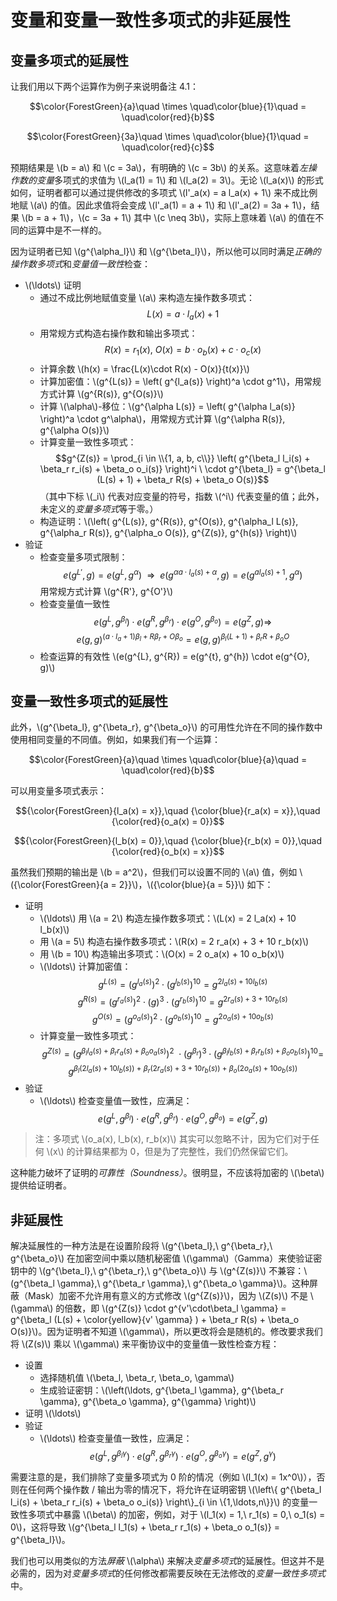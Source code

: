 # 变量和变量一致性多项式的非延展性

## 变量多项式的延展性

让我们用以下两个运算作为例子来说明备注 4.1：

$$\color{ForestGreen}{a}\quad \times \quad\color{blue}{1}\quad = \quad\color{red}{b}$$

$$\color{ForestGreen}{3a}\quad \times \quad\color{blue}{1}\quad = \quad\color{red}{c}$$

预期结果是 \\(b = a\\) 和 \\(c = 3a\\)，有明确的 \\(c = 3b\\) 的关系。这意味着*左操作数的变量*多项式的求值为 \\(l_a(1) = 1\\) 和 \\(l_a(2) = 3\\)。无论 \\(l_a(x)\\) 的形式如何，证明者都可以通过提供修改的多项式 \\(l'_a(x) = a l_a(x) + 1\\) 来不成比例地赋 \\(a\\) 的值。因此求值将会变成 \\(l'_a(1) = a + 1\\) 和 \\(l'_a(2) = 3a + 1\\)，结果 \\(b = a + 1\\)，\\(c = 3a + 1\\) 其中 \\(c \neq 3b\\)，实际上意味着 \\(a\\) 的值在不同的运算中是不一样的。

因为证明者已知 \\(g^{\alpha_l}\\) 和 \\(g^{\beta_l}\\)，所以他可以同时满足*正确的操作数多项式*和*变量值一致性*检查：

* \\(\ldots\\) 证明
  * 通过不成比例地赋值变量 \\(a\\) 来构造左操作数多项式：
    $$L(x) = a \cdot l_a(x) + 1$$
  * 用常规方式构造右操作数和输出多项式：
    $$R(x) = r_1(x),\ O(x) = b \cdot o_b(x) + c \cdot o_c(x)$$
  * 计算余数 \\(h(x) = \frac{L(x)\cdot R(x) - O(x)}{t(x)}\\)
  * 计算加密值：\\(g^{L(s)} = \left( g^{l_a(s)} \right)^a \cdot g^1\\)，用常规方式计算 \\(g^{R(s)}, g^{O(s)}\\)
  * 计算 \\(\alpha\\)-移位：\\(g^{\alpha L(s)} = \left( g^{\alpha l_a(s)} \right)^a \cdot g^\alpha\\)，用常规方式计算 \\(g^{\alpha R(s)}, g^{\alpha O(s)}\\)
  * 计算变量一致性多项式：
    $$g^{Z(s)} = \prod_{i \in \\{1, a, b, c\\}} \left( g^{\beta_l l_i(s) + \beta_r r_i(s) + \beta_o o_i(s)} \right)^i \ \cdot g^{\beta_l} = g^{\beta_l (L(s) + 1) + \beta_r R(s) + \beta_o O(s)}$$
    （其中下标 \\(_i\\) 代表对应变量的符号，指数 \\(^i\\) 代表变量的值；此外，未定义的*变量多项式*等于零。）
  * 构造证明：\\(\left( g^{L(s)}, g^{R(s)}, g^{O(s)}, g^{\alpha_l L(s)}, g^{\alpha_r R(s)}, g^{\alpha_o O(s)}, g^{Z(s)}, g^{h(s)} \right)\\)
* 验证
  * 检查变量多项式限制：
    $$e\left( g^{L'}, g \right) = e\left( g^{L}, g^\alpha \right) \ \ \Rightarrow \ \ e\left( g^{\alpha a \cdot l_a(s) + \alpha}, g \right) = e\left( g^{a l_a(s) + 1}, g^\alpha \right)$$
    用常规方式计算 \\(g^{R'}, g^{O'}\\)
  * 检查变量值一致性
    $$e\left( g^{L}, g^{\beta_l} \right) \cdot e\left( g^{R}, g^{\beta_r} \right) \cdot e\left( g^{O}, g^{\beta_o} \right) = e\left( g^{Z}, g \right) \Rightarrow$$
    $${e\left( g, g \right)}^{(a\cdot l_a + 1) \beta_l + R\beta_r + O\beta_o} = e\left( g, g \right)^{\beta_l (L + 1) + \beta_r R + \beta_o O}$$
  * 检查运算的有效性 \\(e(g^{L}, g^{R}) = e(g^{t}, g^{h}) \cdot e(g^{O}, g)\\)

## 变量一致性多项式的延展性

此外，\\(g^{\beta_l}, g^{\beta_r}, g^{\beta_o}\\) 的可用性允许在不同的操作数中使用相同变量的不同值。例如，如果我们有一个运算：

$$\color{ForestGreen}{a}\quad \times \quad\color{blue}{a}\quad = \quad\color{red}{b}$$

可以用变量多项式表示：

$${\color{ForestGreen}{l_a(x) = x}},\quad {\color{blue}{r_a(x) = x}},\quad {\color{red}{o_a(x) = 0}}$$

$${\color{ForestGreen}{l_b(x) = 0}},\quad {\color{blue}{r_b(x) = 0}},\quad {\color{red}{o_b(x) = x}}$$

虽然我们预期的输出是 \\(b = a^2\\)，但我们可以设置不同的 \\(a\\) 值，例如 \\({\color{ForestGreen}{a = 2}}\\)，\\({\color{blue}{a = 5}}\\) 如下：

* 证明
  * \\(\ldots\\) 用 \\(a = 2\\) 构造左操作数多项式：\\(L(x) = 2 l_a(x) + 10 l_b(x)\\)
  * 用 \\(a = 5\\) 构造右操作数多项式：\\(R(x) = 2 r_a(x) + 3 + 10 r_b(x)\\)
  * 用 \\(b = 10\\) 构造输出多项式：\\(O(x) = 2 o_a(x) + 10 o_b(x)\\)
  * \\(\ldots\\) 计算加密值：
    $$g^{L(s)} = \left( g^{l_a(s)} \right)^2 \cdot \left( g^{l_b(s)} \right)^{10} = g^{2l_a(s) + 10 l_b(s)}$$
    $$g^{R(s)} = \left( g^{r_a(s)} \right)^2 \cdot (g)^3 \cdot \left( g^{r_b(s)} \right)^{10} = g^{2r_a(s) + 3 + 10 r_b(s)}$$
    $$g^{O(s)} = \left( g^{o_a(s)} \right)^2 \cdot \left( g^{o_b(s)} \right)^{10} = g^{2 o_a(s) + 10 o_b(s)}$$
  * 计算变量一致性多项式：
    $$g^{Z(s)} = \left( g^{\beta_l l_a(s) + \beta_r r_a(s) + \beta_o o_a(s)} \right)^{2} \ \cdot \left( g^{\beta_r} \right)^{3} \cdot \left( g^{\beta_l l_b(s) + \beta_r r_b(s) + \beta_o o_b(s)} \right)^{10} = $$
    $$g^{\beta_l \left(2 l_a(s) + 10 l_b(s) \right)\ +\ \beta_r (2 r_a(s) + 3 + 10 r_b(s))\ +\ \beta_o (2 o_a(s) + 10 o_b(s))}$$
* 验证
  * \\(\ldots\\) 检查变量值一致性，应满足：
    $$e\left( g^{L}, g^{\beta_l} \right) \cdot e\left( g^{R}, g^{\beta_r} \right) \cdot e\left( g^{O}, g^{\beta_o} \right) = e\left( g^{Z}, g \right)$$

> 注：多项式 \\(o_a(x), l_b(x), r_b(x)\\) 其实可以忽略不计，因为它们对于任何 \\(x\\) 的计算结果都为 0，但是为了完整性，我们仍然保留它们。

这种能力破坏了证明的*可靠性（Soundness）*。很明显，不应该将加密的 \\(\beta\\) 提供给证明者。

## 非延展性

解决延展性的一种方法是在设置阶段将 \\(g^{\beta_l},\ g^{\beta_r},\ g^{\beta_o}\\) 在加密空间中乘以随机秘密值 \\(\gamma\\)（Gamma）来使验证密钥中的 \\(g^{\beta_l},\ g^{\beta_r},\ g^{\beta_o}\\) 与 \\(g^{Z(s)}\\) 不兼容：\\(g^{\beta_l \gamma},\ g^{\beta_r \gamma},\ g^{\beta_o \gamma}\\)。这种屏蔽（Mask）加密不允许用有意义的方式修改 \\(g^{Z(s)}\\)，因为 \\(Z(s)\\) 不是 \\(\gamma\\) 的倍数，即 \\(g^{Z(s)} \cdot g^{v'\cdot\beta_l \gamma} = g^{\beta_l (L(s) + \color{yellow}{v' \gamma} ) + \beta_r R(s) + \beta_o O(s)}\\)。因为证明者不知道 \\(\gamma\\)，所以更改将会是随机的。修改要求我们将 \\(Z(s)\\) 乘以 \\(\gamma\\) 来平衡协议中的变量值一致性检查方程：

* 设置
  * 选择随机值 \\(\beta_l, \beta_r, \beta_o, \gamma\\)
  * 生成验证密钥：\\(\left(\ldots, g^{\beta_l \gamma}, g^{\beta_r \gamma}, g^{\beta_o \gamma}, g^{\gamma} \right)\\)
* 证明 \\(\ldots\\)
* 验证
  * \\(\ldots\\) 检查变量值一致性，应满足：
    $$e\left( g^{L}, g^{\beta_l \gamma} \right) \cdot e\left( g^{R}, g^{\beta_r \gamma} \right) \cdot e\left( g^{O}, g^{\beta_o \gamma} \right) = e\left( g^{Z}, g^\gamma \right)$$

需要注意的是，我们排除了变量多项式为 0 阶的情况（例如 \\(l_1(x) = 1x^0\\)），否则在任何两个操作数 / 输出为零的情况下，将允许在证明密钥 \\(\left\\{ g^{\beta_l l_i(s) + \beta_r r_i(s) + \beta_o o_i(s)} \right\\}_{i \in \\{1,\ldots,n\\}}\\) 的变量一致性多项式中暴露 \\(\beta\\) 的加密，例如，对于 \\(l_1(x) = 1,\ r_1(s) = 0,\ o_1(s) = 0\\)，这将导致 \\(g^{\beta_l l_1(s) + \beta_r r_1(s) + \beta_o o_1(s)} = g^{\beta_l}\\)。

我们也可以用类似的方法*屏蔽* \\(\alpha\\) 来解决*变量多项式*的延展性。但这并不是必需的，因为对*变量多项式*的任何修改都需要反映在无法修改的*变量一致性多项式*中。
